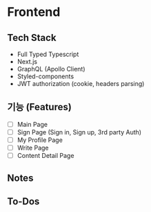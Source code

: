 # Frontend

## Tech Stack

-   Full Typed Typescript
-   Next.js
-   GraphQL (Apollo Client)
-   Styled-components
-   JWT authorization (cookie, headers parsing)

## 기능 (Features)

-   [ ] Main Page
-   [ ] Sign Page (Sign in, Sign up, 3rd party Auth)
-   [ ] My Profile Page
-   [ ] Write Page
-   [ ] Content Detail Page

## Notes

## To-Dos

